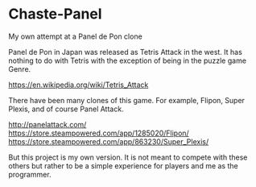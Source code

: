 # Chaste-Panel
My own attempt at a Panel de Pon clone

Panel de Pon in Japan was released as Tetris Attack in the west. It has nothing to do with Tetris with the exception of being in the puzzle game Genre.

https://en.wikipedia.org/wiki/Tetris_Attack

There have been many clones of this game. For example, Flipon, Super Plexis, and of course Panel Attack.

http://panelattack.com/
https://store.steampowered.com/app/1285020/Flipon/
https://store.steampowered.com/app/863230/Super_Plexis/

But this project is my own version. It is not meant to compete with these others but rather to be a simple experience for players and me as the programmer.
